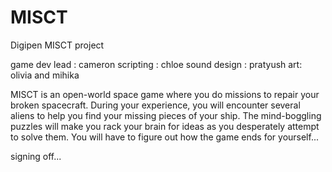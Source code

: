 # MISCT
Digipen MISCT project

game dev lead : cameron
scripting : chloe
sound design : pratyush
art: olivia and mihika


MISCT is an open-world space game where you do missions to repair your broken spacecraft. During your experience, you will encounter several aliens to help you find your missing pieces of your ship. The mind-boggling puzzles will make you rack your brain for ideas as you desperately attempt to solve them. You will have to figure out how the game ends for yourself...



signing off...

